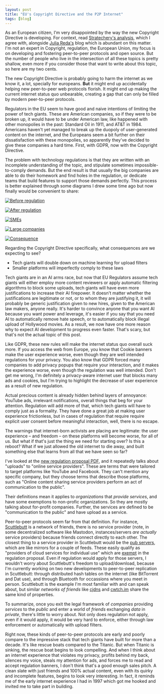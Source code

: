 ```yaml
---
layout: post
title: "EU's Copyright Directive and the P2P Internet"
tags: [blog]
---
```


As an European citizen, I'm very disappointed by the way the new Copyright Directive is developing. For context, read [Stratechery's analysis](https://stratechery.com/2018/the-european-union-versus-the-internet/), which I agree with, alongside [Julia Reda's](https://juliareda.eu/en/) blog which is abundant on this matter. I'm not an expert in Copyright, regulation, the European Union, my focus is on developing and fostering peer-to-peer protocols and open source. But the number of people who live in the intersection of all these topics is pretty shallow, even more if you consider those that want to write about this topic, so here are my two cents.

The new Copyright Directive is probably going to harm the internet as we know it, a lot, specially for europeans. **But** it might end up accidentally helping new peer-to-peer web protocols florish. It might end up making the current internet status quo unbearable, creating a gap that can only be filled by modern peer-to-peer protocols.

Regulators in the EU seem to have good and naive intentions of limiting the power of tech giants. These are American companies, so if they were to be broken up, it would have to be under American law, like happened with other monopolies in the past: Standard Oil in 1911, and AT&T in 1984. Americans haven't yet managed to break up the duopoly of user-generated content on the internet, and the Europeans seem a bit further on their dissatisfaction with these monopolies, so apparently they've decided to give these companies a hard time. First, with GDPR, now with the Copyright Directive.

The problem with technology regulations is that they are written with an incomplete understanding of the topic, and stipulate sometimes impossible-to-comply demands. But the end result is that usually the big companies are able to do their homework and find holes in the regulation, or dedicate teams that build features to support those demands perfectly. This process is better explained through some diagrams I drew some time ago but now finally would be convenient to share:

[![Before regulation](/img/regulation0.png)](/img/regulation0.png)

[![After regulation](/img/regulation1.png)](/img/regulation1.png)

[![SMEs](/img/regulation2.png)](/img/regulation2.png)

[![Large companies](/img/regulation3.png)](/img/regulation3.png)

[![Consequence](/img/regulation4.png)](/img/regulation4.png)

Regarding the Copyright Directive specifically, what consequences are we expecting to see?

- Tech giants will double down on machine learning for upload filters
- Smaller platforms will imperfectly comply to these laws

Tech giants are in an AI arms race, but now that EU Regulators assume tech giants will either employ more content reviewers or apply automatic filtering algorithms to block some uploads, tech giants will have even more justifications to increase their AI firepower. It doesn't matter whether the justifications are legitimate or not, or to whom they are justifying it, it will probably be generic justification given to new hires, given to the American law makers, anyone really. It's harder to convince anyone that you want AI because you want power and leverage, it's easier if you say that you need AI to automatically remove hate speech, or to automatically block illegal upload of Hollywood movies. As a result, we now have one more reason why to expect AI development to progress even faster. That's scary, but that's not the actual topic of this post.

Like GDPR, these new rules will make the internet status quo overall suck more. If you access the web from Europe, you know that Cookie banners make the user experience worse, even though they are well intended regulations for your privacy. You also know that GDPR forced many companies to add privacy popups that require your interaction, and it makes the experience worse, even though the regulation was well intended. Don't get me wrong, I'm definitely a privacy-aware internet user that blocks many ads and cookies, but I'm trying to highlight the decrease of user experience as a result of new regulation.

Actual precious content is already hidden behind layers of annoyance: YouTube ads, irrelevant notifications, overall things that beg for your attention. Regulation will add more of that, which tech giants will have to comply just as a formality. They have done a great job at making user experience frictionless, but in cases of regulation that require require explicit user consent before meaningful interaction, well, there is no escape.

The warnings that internet-born activists are placing are legitimate: the user experience – and freedom – on these platforms will become worse, for all of us. But what if that's just the thing we need for starting over? Is this a reboot? What if we just allowed the old internet to die away, and built something else that learns from all that we have seen so far?

I've looked at the [new regulation proposal PDF](https://eur-lex.europa.eu/legal-content/EN/TXT/PDF/?uri=CELEX:52016PC0593&from=en), and it repeatedly talks about "uploads" to "online service providers". These are terms that were tailored to target platforms like YouTube and Facebook. They can't mention any specific company, but they choose terms that describe those platforms, such as "Online content sharing service providers perform an act of communication to the public".

Their definitions mean it applies to *organizations* that *provide services*, and have some exemptions to non-profic organizations. So they are mostly talking about for-profit companies. Further, the services are defined to be "communication to the public" and have upload as a service.

Peer-to-peer protocols seem far from that definition. For instance, [Scuttlebutt](https://www.scuttlebutt.nz/) is a network of friends, there is no service provider (note, in some decentralized software like Mastodon, instances/servers *are actually* service providers) because friends connect directly to each other. The closest thing to a service provider in Scuttlebutt would be the [pub servers](https://github.com/ssbc/scuttlebot/wiki/Pub-Servers), which are like mirrors for a couple of feeds. These easily qualify as "providers of cloud services for individual use" which are [exempt](http://www.europarl.europa.eu/sides/getDoc.do?pubRef=-//EP//NONSGML+TA+P8-TA-2018-0337+0+DOC+PDF+V0//EN) in the regulation proposal. Even if regulation would apply for those servers, I wouldn't worry about Scuttlebutt's freedom to upload/download, because I'm currently working on two new developments to peer-to-peer replication in Scuttlebutt: through distributed hash tables on the internet (like BitTorrent and Dat use), and through Bluetooth for occassions where you meet in person. Scuttlebutt is the example I'm most familiar with and can speak about, but similar *networks of friends* like [cjdns](https://github.com/cjdelisle/cjdns/) and [cwtch.im](https://cwtch.im/) share the same kind of properties.

To summarize, once you exit the legal framework of *companies* providing *services* to the *public* and enter a world of *friends* exchanging *data* in *private*, there's little to worry about. Not only does regulation not apply, even if it would apply, it would be very hard to enforce, either through law enforcement or automatically with upload filters.

Right now, these kinds of peer-to-peer protocols are early and poorly compare to the impressive stack that tech giants have built for more than a decade. It's like rescue boats compared to the Titanic. But when Titanic is sinking, the rescue boat begins to look compelling. And when I think about an internet experience that violates my privacy, profits behind my back, silences my voice, steals my attention for ads, and forces me to read and accept regulation banners, I don't think that's a good enough sales pitch. A clean slate with just friends and 100% actual content, even with its quirky and incomplete features, begins to look very interesting. In fact, it reminds me of the early internet experience I had in 1997 which got me hooked and invited me to take part in building.
